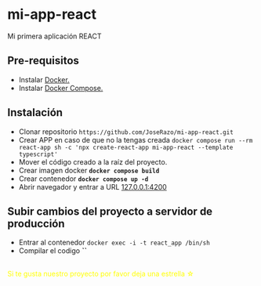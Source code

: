 # mi-app-react
Mi primera aplicación REACT

## Pre-requisitos

- Instalar [Docker.](https://www.docker.com/get-started)
- Instalar [Docker Compose.](https://docs.docker.com/compose/install/)

## Instalación

- Clonar repositorio `https://github.com/JoseRazo/mi-app-react.git`
- Crear APP en caso de que no la tengas creada `docker compose run --rm react-app sh -c 'npx create-react-app mi-app-react --template typescript'`
- Mover el código creado a la raíz del proyecto.
- Crear imagen docker **`docker compose build`**
- Crear contenedor **`docker compose up -d`**
- Abrir navegador y entrar a URL [127.0.0.1:4200](http://127.0.0.1:4200)

## Subir cambios del proyecto a servidor de producción

- Entrar al contenedor `docker exec -i -t react_app /bin/sh`
- Compilar el codigo **``**

##
<p style="color:yellow">Si te gusta nuestro proyecto por favor deja una estrella ☆<p>
